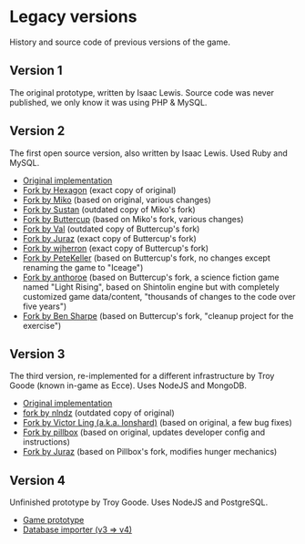 # Legacy versions

History and source code of previous versions of the game.

## Version 1

The original prototype, written by Isaac Lewis.
Source code was never published, we only know it was using PHP & MySQL.

## Version 2

The first open source version, also written by Isaac Lewis. Used Ruby and MySQL.

- [Original implementation](v2-original)
- [Fork by Hexagon](v2-fork-hexagoncode) (exact copy of original)
- [Fork by Miko](v2-fork-Mikoko) (based on original, various changes)
- [Fork by Sustan](v2-fork-Sustan) (outdated copy of Miko's fork)
- [Fork by Buttercup](v2-fork-Buttercup2k)
  (based on Miko's fork, various changes)
- [Fork by Val](v2-fork-valitas) (outdated copy of Buttercup's fork)
- [Fork by Juraz](v2-fork-JohnJuraz) (exact copy of Buttercup's fork)
- [Fork by wjherron](v2-fork-wjherron) (exact copy of Buttercup's fork)
- [Fork by PeteKeller](v2-fork-PeteKeller)
  (based on Buttercup's fork, no changes except renaming the game to "Iceage")
- [Fork by anthoroe](v2-fork-anthoroe)
  (based on Buttercup's fork, a science fiction game named "Light Rising",
  based on Shintolin engine but with completely customized game data/content,
  "thousands of changes to the code over five years")
- [Fork by Ben Sharpe](v2-fork-bsharpe)
  (based on Buttercup's fork, "cleanup project for the exercise")

## Version 3

The third version, re-implemented for a different infrastructure by Troy Goode
(known in-game as Ecce). Uses NodeJS and MongoDB.

- [Original implementation](v3-original)
- [fork by nlndz](v3-fork-nlndz) (outdated copy of original)
- [Fork by Victor Ling (a.k.a. Ionshard)](v3-fork-Ionshard)
  (based on original, a few bug fixes)
- [Fork by pillbox](v3-fork-tmpillbox)
  (based on original, updates developer config and instructions)
- [Fork by Juraz](v3-fork-JohnJuraz)
  (based on Pillbox's fork, modifies hunger mechanics)

## Version 4

Unfinished prototype by Troy Goode. Uses NodeJS and PostgreSQL.

- [Game prototype](v4-original)
- [Database importer (v3 => v4)](v4-import)
